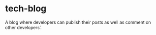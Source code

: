 # tech-blog
A blog where developers can publish their posts as well as comment on other developers’.
